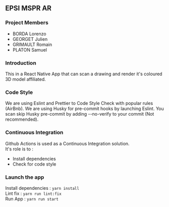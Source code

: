 ## EPSI MSPR AR

### Project Members
* BORDA Lorenzo
* GEORGET Julien
* GRIMAULT Romain
* PLATON Samuel

### Introduction

This in a React Native App that can scan a drawing
and render it's coloured 3D model affiliated.

### Code Style

We are using Eslint and Prettier to Code Style Check with popular rules (AirBnb).
We are using Husky for pre-commit hooks by launching Eslint.
You scan skip Husky pre-commit by adding --no-verify to your commit (Not recommended).

### Continuous Integration

Github Actions is used as a Continuous Integration solution.  
It's role is to : 
- Install dependencies
- Check for code style

### Launch the app

Install dependencies : ``yarn install``  
Lint fix : ``yarn run lint:fix``  
Run App : ``yarn run start``

